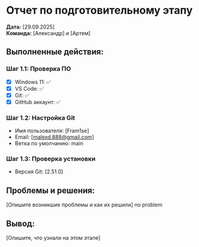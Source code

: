 # Отчет по подготовительному этапу

**Дата:** [29.09.2025]  
**Команда:** [Александр] и [Артем]

## Выполненные действия:

### Шаг 1.1: Проверка ПО
- [x] Windows 11: ✅
- [x] VS Code: ✅ 
- [x] Git: ✅
- [x] GitHub аккаунт: ✅

### Шаг 1.2: Настройка Git
- Имя пользователя: [Fram1se]
- Email: [malexd.888@gmail.com]
- Ветка по умолчанию: main

### Шаг 1.3: Проверка установки
- Версия Git: [2.51.0]

## Проблемы и решения:
[Опишите возникшие проблемы и как их решили]
no problem

## Вывод:
[Опишите, что узнали на этом этапе]
